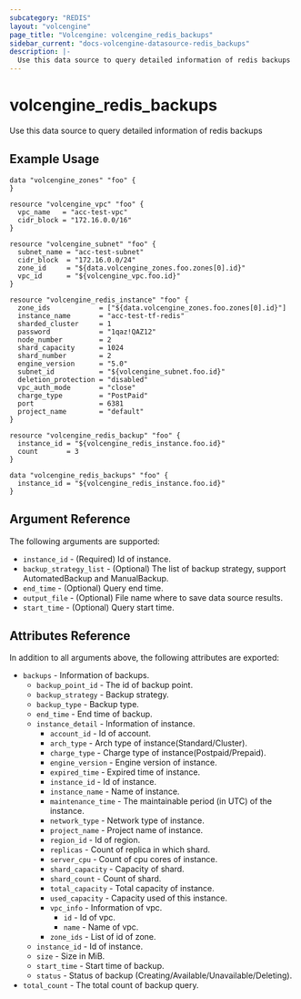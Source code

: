 ```yaml
---
subcategory: "REDIS"
layout: "volcengine"
page_title: "Volcengine: volcengine_redis_backups"
sidebar_current: "docs-volcengine-datasource-redis_backups"
description: |-
  Use this data source to query detailed information of redis backups
---
```

# volcengine_redis_backups
Use this data source to query detailed information of redis backups
## Example Usage
```hcl
data "volcengine_zones" "foo" {
}

resource "volcengine_vpc" "foo" {
  vpc_name   = "acc-test-vpc"
  cidr_block = "172.16.0.0/16"
}

resource "volcengine_subnet" "foo" {
  subnet_name = "acc-test-subnet"
  cidr_block  = "172.16.0.0/24"
  zone_id     = "${data.volcengine_zones.foo.zones[0].id}"
  vpc_id      = "${volcengine_vpc.foo.id}"
}

resource "volcengine_redis_instance" "foo" {
  zone_ids            = ["${data.volcengine_zones.foo.zones[0].id}"]
  instance_name       = "acc-test-tf-redis"
  sharded_cluster     = 1
  password            = "1qaz!QAZ12"
  node_number         = 2
  shard_capacity      = 1024
  shard_number        = 2
  engine_version      = "5.0"
  subnet_id           = "${volcengine_subnet.foo.id}"
  deletion_protection = "disabled"
  vpc_auth_mode       = "close"
  charge_type         = "PostPaid"
  port                = 6381
  project_name        = "default"
}

resource "volcengine_redis_backup" "foo" {
  instance_id = "${volcengine_redis_instance.foo.id}"
  count       = 3
}

data "volcengine_redis_backups" "foo" {
  instance_id = "${volcengine_redis_instance.foo.id}"
}
```
## Argument Reference
The following arguments are supported:
* `instance_id` - (Required) Id of instance.
* `backup_strategy_list` - (Optional) The list of backup strategy, support AutomatedBackup and ManualBackup.
* `end_time` - (Optional) Query end time.
* `output_file` - (Optional) File name where to save data source results.
* `start_time` - (Optional) Query start time.

## Attributes Reference
In addition to all arguments above, the following attributes are exported:
* `backups` - Information of backups.
    * `backup_point_id` - The id of backup point.
    * `backup_strategy` - Backup strategy.
    * `backup_type` - Backup type.
    * `end_time` - End time of backup.
    * `instance_detail` - Information of instance.
        * `account_id` - Id of account.
        * `arch_type` - Arch type of instance(Standard/Cluster).
        * `charge_type` - Charge type of instance(Postpaid/Prepaid).
        * `engine_version` - Engine version of instance.
        * `expired_time` - Expired time of instance.
        * `instance_id` - Id of instance.
        * `instance_name` - Name of instance.
        * `maintenance_time` - The maintainable period (in UTC) of the instance.
        * `network_type` - Network type of instance.
        * `project_name` - Project name of instance.
        * `region_id` - Id of region.
        * `replicas` - Count of replica in which shard.
        * `server_cpu` - Count of cpu cores of instance.
        * `shard_capacity` - Capacity of shard.
        * `shard_count` - Count of shard.
        * `total_capacity` - Total capacity of instance.
        * `used_capacity` - Capacity used of this instance.
        * `vpc_info` - Information of vpc.
            * `id` - Id of vpc.
            * `name` - Name of vpc.
        * `zone_ids` - List of id of zone.
    * `instance_id` - Id of instance.
    * `size` - Size in MiB.
    * `start_time` - Start time of backup.
    * `status` - Status of backup (Creating/Available/Unavailable/Deleting).
* `total_count` - The total count of backup query.


